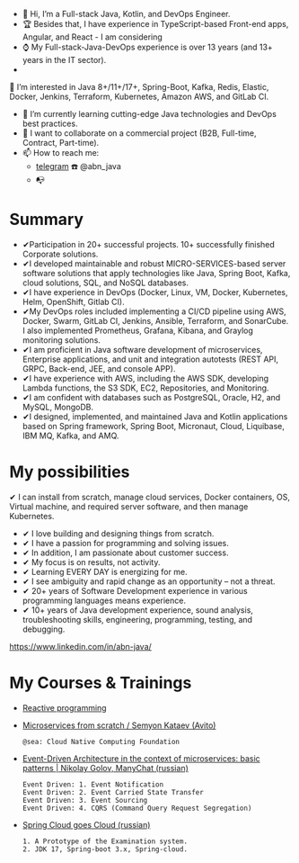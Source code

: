 - 👋 Hi, I’m a Full-stack Java, Kotlin, and DevOps Engineer.
- 🏆 Besides that, I have experience in TypeScript-based Front-end apps, Angular, and React - I am considering
- ⌚ My Full-stack-Java-DevOps experience is over 13 years (and 13+ years in the IT sector).
- 
👀 I’m interested in Java 8+/11+/17+, Spring-Boot, Kafka, Redis, Elastic, Docker, Jenkins, Terraform, Kubernetes, Amazon AWS, and GitLab CI.
- 🌱 I’m currently learning cutting-edge Java technologies and DevOps best practices.
- 💞️ I want to collaborate on a commercial project (B2B, Full-time, Contract, Part-time).
- 📫 How to reach me:
  - [telegram](https://t.me/abn_java) :telephone:	@abn_java
  - :mailbox_with_no_mail: 

# Summary
- ✔Participation in 20+ successful projects. 10+ successfully finished Corporate solutions. 
- ✔I developed maintainable and robust MICRO-SERVICES-based server software solutions that apply technologies like Java, Spring Boot, Kafka, cloud solutions, SQL, and NoSQL databases.
- ✔I have experience in DevOps (Docker, Linux, VM, Docker, Kubernetes, Helm, OpenShift, Gitlab CI).
- ✔My DevOps roles included implementing a CI/CD pipeline using AWS, Docker, Swarm, GitLab CI, Jenkins, Ansible, Terraform, and SonarCube. I also implemented Prometheus, Grafana, Kibana, and Graylog monitoring solutions.
- ✔I am proficient in Java software development of microservices, Enterprise applications, and unit and integration autotests (REST API, GRPC, Back-end, JEE, and console APP).
- ✔I have experience with AWS, including the AWS SDK, developing Lambda functions, the S3 SDK, EC2, Repositories, and Monitoring.
- ✔I am confident with databases such as PostgreSQL, Oracle, H2, and MySQL, MongoDB.
- ✔I designed, implemented, and maintained Java and Kotlin applications based on Spring framework, Spring Boot, Micronaut, Cloud, Liquibase, IBM MQ, Kafka, and AMQ.

# My possibilities
✔ I can install from scratch, manage cloud services, Docker containers, OS, Virtual machine, and required server software, and then manage Kubernetes.
- ✔ I love building and designing things from scratch.
- ✔ I have a passion for programming and solving issues.
- ✔ In addition, I am passionate about customer success.
- ✔ My focus is on results, not activity.
- ✔ Learning EVERY DAY is energizing for me.
- ✔ I see ambiguity and rapid change as an opportunity – not a threat.
- ✔ 20+ years of Software Development experience in various programming languages means experience.
- ✔ 10+ years of Java development experience, sound analysis, troubleshooting skills, engineering, programming, testing, and debugging.

https://www.linkedin.com/in/abn-java/

<!---[
abn-dev-01/abn-dev-01 is a ✨ special ✨ repository because its `README.md` (this file) appears on your GitHub profile.
You can click the Preview link to take a look at your changes.
--->

# My Courses & Trainings
- [Reactive programming](https://youtu.be/4zkDm7_g1-Q?si=kA-PMHEAk-Q28uQG)
- [Microservices from scratch / Semyon Kataev (Avito)](https://youtu.be/eI1QQUrFUZI?si=1yo9754nnhi3f5-z)
  
      @sea: Cloud Native Computing Foundation   

- [Event-Driven Architecture in the context of microservices: basic patterns | Nikolay Golov, ManyChat (russian)](https://youtu.be/bAhxpqHfP8I?si=8jSf5s8cNUdxv9BA)

      Event Driven: 1. Event Notification
      Event Driven: 2. Event Carried State Transfer
      Event Driven: 3. Event Sourcing
      Event Driven: 4. CQRS (Command Query Request Segregation)

- [Spring Cloud goes Cloud (russian)](https://youtu.be/4tSyz_v9w7Q?si=d4VJrV69lhccFM2G)

      1. A Prototype of the Examination system.
      2. JDK 17, Spring-boot 3.x, Spring-cloud.
      




